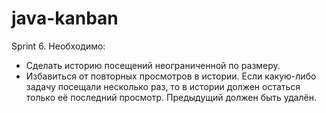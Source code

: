 # java-kanban
Sprint 6. Необходимо:
- Сделать историю посещений неограниченной по размеру.
- Избавиться от повторных просмотров в истории. Если какую-либо задачу посещали несколько раз, то в истории должен остаться только её последний просмотр. Предыдущий должен быть удалён.
